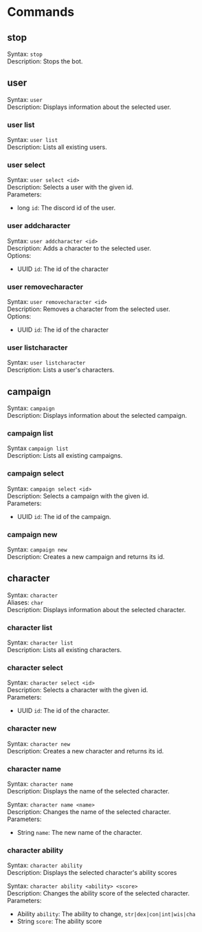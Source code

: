 # Commands

## stop

Syntax: `stop`<br>
Description: Stops the bot.<br>

## user

Syntax: `user`<br>
Description: Displays information about the selected user.<br>

### user list

Syntax: `user list`<br>
Description: Lists all existing users.<br>

### user select

Syntax: `user select <id>`<br>
Description: Selects a user with the given id.<br>
Parameters:
- long `id`: The discord id of the user.

### user addcharacter

Syntax: `user addcharacter <id>`<br>
Description: Adds a character to the selected user.<br>
Options:
- UUID `id`: The id of the character

### user removecharacter

Syntax: `user removecharacter <id>`<br>
Description: Removes a character from the selected user.<br>
Options:
- UUID `id`: The id of the character

### user listcharacter

Syntax: `user listcharacter`<br>
Description: Lists a user's characters. <br>

## campaign

Syntax: `campaign`<br>
Description: Displays information about the selected campaign.<br>

### campaign list

Syntax `campaign list`<br>
Description: Lists all existing campaigns.<br>

### campaign select

Syntax: `campaign select <id>`<br>
Description: Selects a campaign with the given id.<br>
Parameters:
- UUID `id`: The id of the campaign.

### campaign new

Syntax: `campaign new`<br>
Description: Creates a new campaign and returns its id.

## character

Syntax: `character`<br>
Aliases: `char`<br>
Description: Displays information about the selected character.<br>

### character list

Syntax: `character list`<br>
Description: Lists all existing characters.<br>

### character select

Syntax: `character select <id>`<br>
Description: Selects a character with the given id.<br>
Parameters:
- UUID `id`: The id of the character.

### character new

Syntax: `character new`<br>
Description: Creates a new character and returns its id.

### character name

Syntax: `character name`<br>
Description: Displays the name of the selected character.<br>

Syntax: `character name <name>`<br>
Description: Changes the name of the selected character.<br>
Parameters:
- String `name`: The new name of the character.

### character ability

Syntax: `character ability`<br>
Description: Displays the selected character's ability scores

Syntax: `character ability <ability> <score>`<br>
Description: Changes the ability score of the selected character.<br>
Parameters:
- Ability `ability`: The ability to change, `str|dex|con|int|wis|cha`
- String `score`: The ability score
